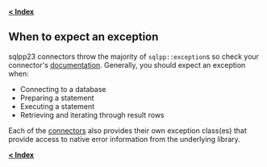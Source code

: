 [**\< Index**](/docs/README.md)

## When to expect an exception

sqlpp23 connectors throw the majority of `sqlpp::exception`s so check your connector's [documentation](/docs/connectors.md).
Generally, you should expect an exception when:

-  Connecting to a database
-  Preparing a statement
-  Executing a statement
-  Retrieving and iterating through result rows

Each of the [connectors](/docs/connectors.md) also provides their own exception class(es) that provide access to
native error information from the underlying library.

[**\< Index**](/docs/README.md)
